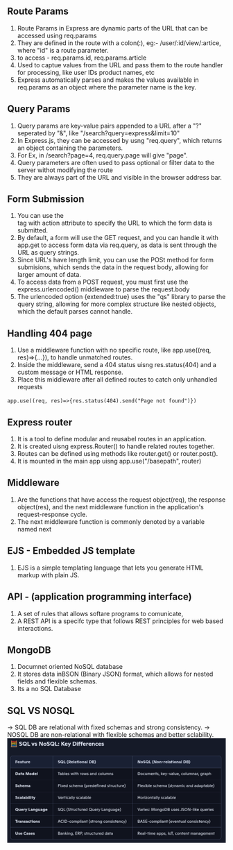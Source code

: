 ## Route Params

1. Route Params in Express are dynamic parts of the URL that can be accessed using req.params
2. They are defined in the route with a colon(:), eg:- /user/:id/view/:artice, where "id" is a route parameter.
3. to access - req.params.id, req.params.article
4. Used to captue values from the URL and pass them to the route handler for processing, like user IDs product names, etc
5. Express automatically parses and makes the values available in req.params as an object where the parameter name is the key.

## Query Params

1. Query params are key-value pairs appended to a URL after a "?" seperated by "&", like
   "/search?query=express&limit=10"
2. In Express.js, they can be accessed by usng "req.query", which returns an object containing the parameters.
3. For Ex, in /search?page=4, req.query.page will give "page".
4. Query parameters are often used to pass optional or filter data to the server withot modifying the route
5. They are always part of the URL and visible in the browser address bar.

## Form Submission

1. You can use the <form> tag with action attribute to specify the URL to which the form data is submitted.
2. By default, a form will use the GET request, and you can handle it with app.get to access form data via req.query, as data is sent through the URL as query strings.
3. Since URL's have length limit, you can use the POSt method for form submisions, which sends the data in the request body, allowing for larger amount of data.
4. To access data from a POST request, you must first use the express.urlencoded() middleware to parse the request.body
5. The urlencoded option {extended:true} uses the "qs" library to parse the query string, allowing for more complex structure like nested objects, which the default parses cannot handle.

## Handling 404 page

1. Use a middleware function with no specific route, like app.use((req, res)=>{...}), to handle unmatched routes.
2. Inside the middleware, send a 404 status uisng res.status(404) and a custom message or HTML response.
3. Place this middleware after all defined routes to catch only unhandled requests

`app.use((req, res)=>{res.status(404).send("Page not found")})`

## Express router

1. It is a tool to define modular and reusabel routes in an application.
2. It is created uisng express.Router() to handle related routes together.
3. Routes can be defined using methods like router.get() or router.post().
4. It is mounted in the main app uisng app.use("/basepath", router)

## Middleware

1. Are the functions that have access the request object(req), the response object(res), and the next middleware function in the application's request-response cycle.
2. The next middleware function is commonly denoted by a variable named next

## EJS - Embedded JS template

1. EJS is a simple templating language that lets you generate HTML markup with plain JS.

## API - (application programming interface)

1. A set of rules that allows softare programs to comunicate,
2. A REST API is a specifc type that follows REST principles for web based interactions.

## MongoDB

1. Documnet oriented NoSQL database
2. It stores data inBSON (Binary JSON) format, which allows for nested fields and flexible schemas.
3. Its a no SQL Database

## SQL VS NOSQL

-> SQL DB are relational with fixed schemas and strong consistency.
-> NOSQL DB are non-relational with flexible schemas and better sclability.
![SQL_vs_NOSQL](SQL_vs_NOSQL.png)
